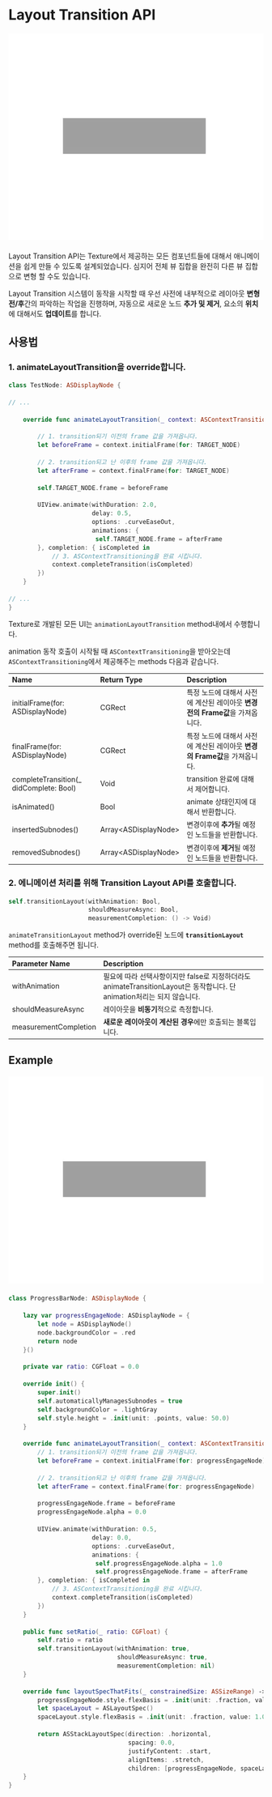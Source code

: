 # Layout Transition API

#### ![](../.gitbook/assets/progress.gif)

Layout Transition API는 Texture에서 제공하는 모든 컴포넌트들에 대해서 애니메이션을 쉽게 만들 수 있도록 설계되었습니다. 심지어 전체 뷰 집합을 완전히 다른 뷰 집합으로 변형 할 수도 있습니다.

Layout Transition 시스템이 동작을 시작할 때 우선 사전에 내부적으로 레이아웃 **변형 전/후**간의 파악하는 작업을 진행하며, 자동으로 새로운 노드 **추가 및 제거**, 요소의 **위치**에 대해서도 **업데이트**를 합니다.

## 사용법

### 1. animateLayoutTransition을 override합니다.

```swift
class TestNode: ASDisplayNode {

// ...

    override func animateLayoutTransition(_ context: ASContextTransitioning) {

        // 1. transition되기 이전의 frame 값을 가져옵니다.
        let beforeFrame = context.initialFrame(for: TARGET_NODE)

        // 2. transition되고 난 이후의 frame 값을 가져옵니다.
        let afterFrame = context.finalFrame(for: TARGET_NODE)

        self.TARGET_NODE.frame = beforeFrame

        UIView.animate(withDuration: 2.0,
                       delay: 0.5,
                       options: .curveEaseOut,
                       animations: {
                        self.TARGET_NODE.frame = afterFrame
        }, completion: { isCompleted in
            // 3. ASContextTransitioning을 완료 시킵니다. 
            context.completeTransition(isCompleted)
        })
    }

// ...
}
```

Texture로 개발된 모든 UI는 `animationLayoutTransition` method내에서 수행합니다.

animation 동작 호출이 시작될 때 `ASContextTransitioning`을 받아오는데 `ASContextTransitioning`에서 제공해주는 methods 다음과 같습니다.

| Name | Return Type | Description |
| :--- | :--- | :--- |
| initialFrame\(for: ASDisplayNode\) | CGRect | 특정 노드에 대해서 사전에 계산된 레이아웃 **변경전의 Frame값**을 가져옵니다. |
| finalFrame\(for: ASDisplayNode\) | CGRect | 특정 노드에 대해서 사전에 계산된 레이아웃 **변경의 Frame값**을 가져옵니다. |
| completeTransition\(\_ didComplete: Bool\) | Void | transition 완료에 대해서 제어합니다. |
| isAnimated\(\) | Bool | animate 상태인지에 대해서  반환합니다. |
| insertedSubnodes\(\) | Array&lt;ASDisplayNode&gt; | 변경이후에 **추가**될 예정인 노드들을 반환합니다. |
| removedSubnodes\(\) | Array&lt;ASDisplayNode&gt; | 변경이후에 **제거**될 예정인 노드들을 반환합니다. |

### 2. 에니메이션 처리를 위해 Transition Layout API를 호출합니다.

```swift
self.transitionLayout(withAnimation: Bool,
                      shouldMeasureAsync: Bool,
                      measurementCompletion: () -> Void)
```

`animateTransitionLayout` method가 override된 노드에 **`transitionLayout`** method를 호출해주면 됩니다.

| Parameter Name | Description |
| :--- | :--- |
| withAnimation | 필요에 따라 선택사항이지만 false로 지정하더라도 animateTransitionLayout은 동작합니다. 단 animation처리는 되지 않습니다. |
| shouldMeasureAsync | 레이아웃을 **비동기**적으로 측정합니다. |
| measurementCompletion | **새로운 레이아웃이 계산된 경우**에만 호출되는 블록입니다. |

## Example

#### ![](../.gitbook/assets/progress.gif)

```swift
class ProgressBarNode: ASDisplayNode {

    lazy var progressEngageNode: ASDisplayNode = {
        let node = ASDisplayNode()
        node.backgroundColor = .red
        return node
    }()

    private var ratio: CGFloat = 0.0

    override init() {
        super.init()
        self.automaticallyManagesSubnodes = true
        self.backgroundColor = .lightGray
        self.style.height = .init(unit: .points, value: 50.0)
    }

    override func animateLayoutTransition(_ context: ASContextTransitioning) {
        // 1. transition되기 이전의 frame 값을 가져옵니다.
        let beforeFrame = context.initialFrame(for: progressEngageNode)

        // 2. transition되고 난 이후의 frame 값을 가져옵니다.
        let afterFrame = context.finalFrame(for: progressEngageNode)

        progressEngageNode.frame = beforeFrame
        progressEngageNode.alpha = 0.0

        UIView.animate(withDuration: 0.5,
                       delay: 0.0,
                       options: .curveEaseOut,
                       animations: {
                        self.progressEngageNode.alpha = 1.0
                        self.progressEngageNode.frame = afterFrame
        }, completion: { isCompleted in
            // 3. ASContextTransitioning을 완료 시킵니다. 
            context.completeTransition(isCompleted)
        })
    }

    public func setRatio(_ ratio: CGFloat) {
        self.ratio = ratio
        self.transitionLayout(withAnimation: true,
                              shouldMeasureAsync: true,
                              measurementCompletion: nil)
    }

    override func layoutSpecThatFits(_ constrainedSize: ASSizeRange) -> ASLayoutSpec {
        progressEngageNode.style.flexBasis = .init(unit: .fraction, value: ratio)
        let spaceLayout = ASLayoutSpec()
        spaceLayout.style.flexBasis = .init(unit: .fraction, value: 1.0 - ratio)

        return ASStackLayoutSpec(direction: .horizontal,
                                 spacing: 0.0,
                                 justifyContent: .start,
                                 alignItems: .stretch,
                                 children: [progressEngageNode, spaceLayout])
    }
}
```

